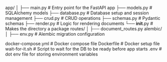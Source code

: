 app/
│
├── main.py              # Entry point for the FastAPI app
├── models.py            # SQLAlchemy models
├── database.py          # Database setup and session management
├── crud.py              # CRUD operations
├── schemas.py           # Pydantic schemas
├── render.py            # Logic for rendering documents
└── __init__.py          # Makes the directory a package
    routes/
    │
    ├── document_routes.py
    alembic/
    │
    ├── env.py               # Alembic migration configuration

docker-compose.yml       # Docker compose file
Dockerfile               # Docker setup file
wait-for-it.sh           # Script to wait for the DB to be ready before app starts
.env                     # dot env file for storing environment variables